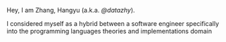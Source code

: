 Hey, I am Zhang, Hangyu (a.k.a. _@datazhy_).   

I considered myself as a hybrid between a software engineer specifically into the programming languages theories and implementations domain   